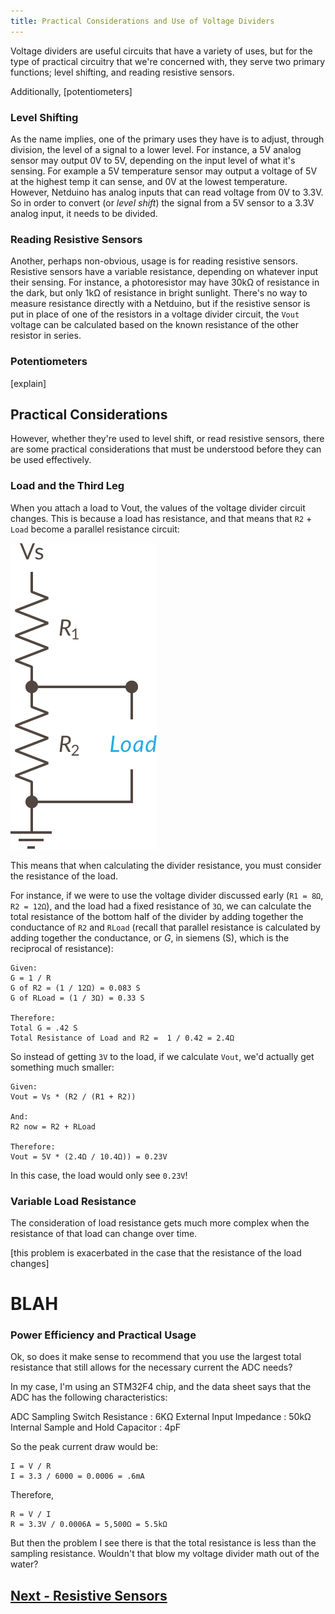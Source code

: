```yaml
---
title: Practical Considerations and Use of Voltage Dividers
---
```


Voltage dividers are useful circuits that have a variety of uses, but for the type of practical circuitry that we're concerned with, they serve two primary functions; level shifting, and reading resistive sensors.

Additionally, [potentiometers]

### Level Shifting

As the name implies, one of the primary uses they have is to adjust, through division, the level of a signal to a lower level. For instance, a 5V analog sensor may output 0V to 5V, depending on the input level of what it's sensing. For example a 5V temperature sensor may output a voltage of 5V at the highest temp it can sense, and 0V at the lowest temperature. However, Netduino has analog inputs that can read voltage from 0V to 3.3V. So in order to convert (or _level shift_) the signal from a 5V sensor to a 3.3V analog input, it needs to be divided.

### Reading Resistive Sensors

Another, perhaps non-obvious, usage is for reading resistive sensors. Resistive sensors have a variable resistance, depending on whatever input their sensing. For instance, a photoresistor may have 30kΩ of resistance in the dark, but only 1kΩ of resistance in bright sunlight. There's no way to measure resistance directly with a Netduino, but if the resistive sensor is put in place of one of the resistors in a voltage divider circuit, the `Vout` voltage can be calculated based on the known resistance of the other resistor in series.

### Potentiometers

[explain]

## Practical Considerations

However, whether they're used to level shift, or read resistive sensors, there are some practical considerations that must be understood before they can be used effectively.

### Load and the Third Leg

When you attach a load to Vout, the values of the voltage divider circuit changes. This is because a load has resistance, and that means that `R2` + `Load` become a parallel resistance circuit:

![](../Voltage_Divider_Third_Leg.svg)

This means that when calculating the divider resistance, you must consider the resistance of the load.

For instance, if we were to use the voltage divider discussed early (`R1 = 8Ω`, `R2 = 12Ω`), and the load had a fixed resistance of `3Ω`, we can calculate the total resistance of the bottom half of the divider by adding together the conductance of `R2` and `RLoad` (recall that parallel resistance is calculated by adding together the conductance, or _G_, in siemens (S), which is the reciprocal of resistance): 

```
Given: 
G = 1 / R
G of R2 = (1 / 12Ω) = 0.083 S
G of RLoad = (1 / 3Ω) = 0.33 S

Therefore:
Total G = .42 S
Total Resistance of Load and R2 =  1 / 0.42 = 2.4Ω
```

So instead of getting `3V` to the load, if we calculate `Vout`, we'd actually get something much smaller:

```
Given:
Vout = Vs * (R2 / (R1 + R2))

And:
R2 now = R2 + RLoad

Therefore:
Vout = 5V * (2.4Ω / 10.4Ω)) = 0.23V
```

In this case, the load would only see `0.23V`!

### Variable Load Resistance

The consideration of load resistance gets much more complex when the resistance of that load can change over time. 

[this problem is exacerbated in the case that the resistance of the load changes]



# BLAH

### Power Efficiency and Practical Usage

Ok, so does it make sense to recommend that you use the largest total resistance that still allows for the necessary current the ADC needs?

In my case, I'm using an STM32F4 chip, and the data sheet says that the ADC has the following characteristics:

ADC Sampling Switch Resistance : 6KΩ
External Input Impedance : 50kΩ
Internal Sample and Hold Capacitor : 4pF

So the peak current draw would be:

```
I = V / R
I = 3.3 / 6000 = 0.0006 = .6mA
```

Therefore, 

```
R = V / I
R = 3.3V / 0.0006A = 5,500Ω = 5.5kΩ
```

But then the problem I see there is that the total resistance is less than the sampling resistance. Wouldn't that blow my voltage divider math out of the water?

## [Next - Resistive Sensors](../Resistive_Sensors)

<br/>